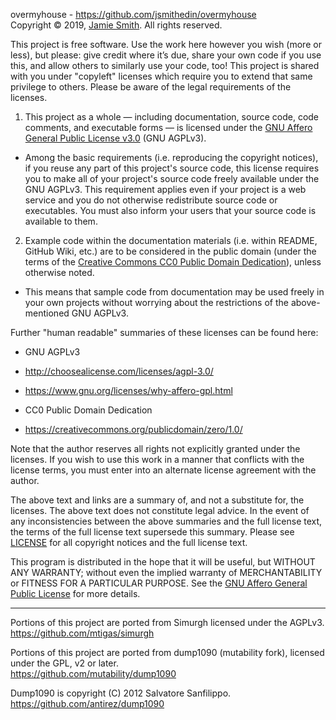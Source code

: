 overmyhouse - <https://github.com/jsmithedin/overmyhouse>  
Copyright © 2019, [Jamie Smith](https://jsmth.co.uk/).
All rights reserved.

This project is free software. Use the work here however you wish (more or
less), but please: give credit where it’s due, share your own code if you
use this, and allow others to similarly use your code, too! This project
is shared with you under "copyleft" licenses which require you to
extend that same privilege to others. Please be aware of the legal
requirements of the licenses.

1.  This project as a whole — including documentation, source code, code
   comments, and executable forms — is licensed under the [GNU Affero General
   Public License v3.0](http://choosealicense.com/licenses/agpl-3.0/) (GNU AGPLv3).

   *   Among the basic requirements (i.e. reproducing the copyright
     notices), if you reuse any part of this project's source code, this
     license requires you to make all of your project's source code freely
     available under the GNU AGPLv3. This requirement applies even if your
     project is a web service and you do not otherwise redistribute source
     code or executables. You must also inform your users that your
     source code is available to them.

2.  Example code within the documentation materials (i.e. within README,
   GitHub Wiki, etc.) are to be considered in the public domain (under the
   terms of the [Creative Commons CC0 Public Domain Dedication](https://creativecommons.org/publicdomain/zero/1.0/)), unless
   otherwise noted.

   *   This means that sample code from documentation may be used freely in
     your own projects without worrying about the restrictions of the
     above-mentioned GNU AGPLv3.

Further "human readable" summaries of these licenses can be found here:

*  GNU AGPLv3
  *   <http://choosealicense.com/licenses/agpl-3.0/>
  *   <https://www.gnu.org/licenses/why-affero-gpl.html>

*  CC0 Public Domain Dedication
  *   <https://creativecommons.org/publicdomain/zero/1.0/>

Note that the author reserves all rights not explicitly granted under the
licenses. If you wish to use this work in a manner that conflicts with the
license terms, you must enter into an alternate license agreement with the
author.

The above text and links are a summary of, and not a substitute for,
the licenses. The above text does not constitute legal advice. In
the event of any inconsistencies between the above summaries and the
full license text, the terms of the full license text supersede this
summary. Please see [LICENSE][license] for all copyright notices and
the full license text.

This program is distributed in the hope that it will be useful,
but WITHOUT ANY WARRANTY; without even the implied warranty of
MERCHANTABILITY or FITNESS FOR A PARTICULAR PURPOSE.  See the
[GNU Affero General Public License][license] for more details.

---

Portions of this project are ported from Simurgh
licensed under the AGPLv3.
<https://github.com/mtigas/simurgh>

Portions of this project are ported from dump1090 (mutability fork),
licensed under the GPL, v2 or later.  
<https://github.com/mutability/dump1090>

Dump1090 is copyright (C) 2012 Salvatore Sanfilippo.  
<https://github.com/antirez/dump1090>

[license]: LICENSE
